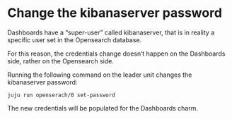 # Change the kibanaserver password

Dashboards have a “super-user” called kibanaserver, that is in reality a specific user set in the Opensearch database.

For this reason, the credentials change doesn’t happen on the Dashboards side, rather on the Opensearch side.

Running the following command on the leader unit changes the kibanaserver password:

```
juju run openserach/0 set-password
```

The new credentials will be populated for the Dashboards charm.